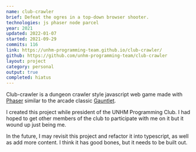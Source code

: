 ```yaml
---
name: club-crawler
brief: Defeat the ogres in a top-down browser shooter.
technologies: js phaser node parcel
year: 2021
updated: 2022-01-07
started: 2021-09-29
commits: 116
link: https://unhm-programming-team.github.io/club-crawler/
github: https://github.com/unhm-programming-team/club-crawler
layout: project
category: personal
output: true
completed: hiatus
---
```


Club-crawler is a dungeon crawler style javascript web game made with [Phaser](https://phaser.io/) similar to the arcade classic [Gauntlet](https://en.wikipedia.org/wiki/Gauntlet_(1985_video_game)).

I created this project while president of the UNHM Programming Club. I had hoped to get other members of the club to participate with me on it but it wound up just being me.

In the future, I may revisit this project and refactor it into typescript, as well as add more content. I think it has good bones, but it needs to be built out. 